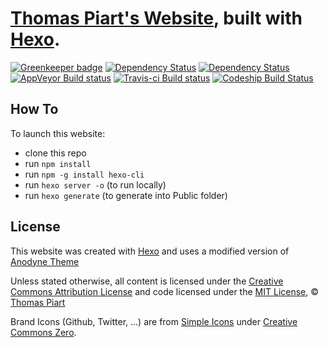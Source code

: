 # [Thomas Piart's Website](https://tpî.eu), built with [Hexo](https://hexo.io).

[![Greenkeeper badge](https://badges.greenkeeper.io/tomap/tpi2.eu.svg)](https://greenkeeper.io/)
[![Dependency Status](https://david-dm.org/tomap/tpi2.eu.svg)](https://david-dm.org/tomap/tpi2.eu)
[![Dependency Status](https://david-dm.org/tomap/tpi2.eu/dev-status.svg)](https://david-dm.org/tomap/tpi2.eu?type=dev)
[![AppVeyor Build status](https://ci.appveyor.com/api/projects/status/amvptl7n6hj3j8i6?svg=true)](https://ci.appveyor.com/project/tomap/tpi2-eu)
[![Travis-ci Build status](https://travis-ci.org/tomap/tpi2.eu.svg?branch=master)](https://travis-ci.org/tomap/tpi2.eu)
[ ![Codeship Build Status](https://app.codeship.com/projects/faf92df0-2f86-0136-7ebd-1220cc68bc4e/status?branch=master)](https://app.codeship.com/projects/288400)

## How To

To launch this website:
- clone this repo
- run ```npm install```
- run ```npm -g install hexo-cli```
- run ```hexo server -o``` (to run locally)
- run ```hexo generate``` (to generate into Public folder)

## License

This website was created with [Hexo](https://hexo.io) and uses a modified version of [Anodyne Theme](https://github.com/klugjo/hexo-theme-anodyne)

Unless stated otherwise, all content is licensed under the [Creative Commons Attribution License](https://creativecommons.org/licenses/by/4.0/ "Visit Website") and code licensed under the [MIT License](https://opensource.org/licenses/mit-license.php "Visit Website"), © [Thomas Piart](https://tpî.eu "Visit Website")

Brand Icons (Github, Twitter, ...) are from [Simple Icons](https://simpleicons.org/) under [Creative Commons Zero](https://creativecommons.org/publicdomain/zero/1.0/legalcode).
